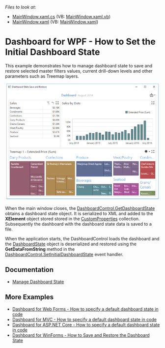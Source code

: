 <!-- default file list -->
*Files to look at*:

* [MainWindow.xaml.cs](./CS/WpfDashboard_DashboardState/MainWindow.xaml.cs) (VB: [MainWindow.xaml.vb](./VB/WpfDashboard_DashboardState/MainWindow.xaml.vb))
* [MainWindow.xaml](./CS/WpfDashboard_DashboardState/MainWindow.xaml) (VB: [MainWindow.xaml](./VB/WpfDashboard_DashboardState/MainWindow.xaml))
<!-- default file list end -->

# Dashboard for WPF - How to Set the Initial Dashboard State

This example demonstrates how to manage dashboard state to save and restore selected master filters values, current drill-down levels and other parameters such as Treemap layers.

![](./images/wpf-dashboard-set-initial-state.png)

When the main window closes, the [DashboardControl.GetDashboardState](https://docs.devexpress.com/Dashboard/DevExpress.DashboardWpf.DashboardControl.GetDashboardState) obtains a dashboard state object. It is serialized to XML and added to the **XElement** object stored  stored in the [CustomProperties](https://docs.devexpress.com/Dashboard/DevExpress.DashboardCommon.Dashboard.CustomProperties) collection. Subsequently the dashboard with the dashboard state data is saved to a file.

When the application starts, the DashboardControl loads the dashboard and the [DashboardState](https://docs.devexpress.com/Dashboard/DevExpress.DashboardCommon.DashboardState) object is deserialized and restored using the **GetDataFromString** method in the [DashboardControl.SetInitialDashboardState](https://docs.devexpress.com/Dashboard/DevExpress.DashboardWpf.DashboardControl.SetInitialDashboardState) event handler.

## Documentation

- [Manage Dashboard State](https://docs.devexpress.com/Dashboard/400144/wpf-viewer/manage-dashboard-state)

## More Examples

* [Dashboard for Web Forms - How to specify a default dashboard state in code](https://github.com/DevExpress-Examples/aspxdashboard-how-to-specify-a-default-dashboard-state-in-code-t513681)
* [Dashboard for MVC - How to specify a default dashboard state in code](https://github.com/DevExpress-Examples/aspnet-mvc-dashboard-how-to-specify-a-default-dashboard-state-in-code-t586607)
* [Dashboard for ASP.NET Core - How to specify a default dashboard state in code](https://github.com/DevExpress-Examples/aspnet-core-dashboard-control-how-to-specify-a-default-dashboard-state-in-code-t607138)
* [Dashboard for WinForms - How to Save and Restore the Dashboard State](https://github.com/DevExpress-Examples/winforms-dashboard-save-restore-dashboard-state)
